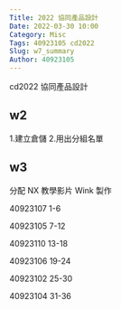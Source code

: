 ```yaml
---
Title: 2022 協同產品設計
Date: 2022-03-30 10:00
Category: Misc
Tags: 40923105 cd2022
Slug: w7_summary
Author: 40923105
---
```


cd2022 協同產品設計

<!-- PELICAN_END_SUMMARY -->

w2
----
1.建立倉儲
2.用出分組名單

w3
----
分配 NX 教學影片 Wink 製作

40923107 1-6 

40923105 7-12

40923110 13-18

40923106 19-24

40923102 25-30

40923104 31-36

